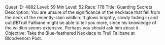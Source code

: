 Quest ID: 4882
Level: 59
Min Level: 52
Race: 178
Title: Guarding Secrets
Description: You are unsure of the significance of the necklace that fell from the neck of the recently-slain wildkin. It glows brightly, slowly fading in and out.$B$BTrull Failbane might be able to tell you more, since his knowledge of the wildkin seems extensive. Perhaps you should ask him about it.
Objective: Take the Blue-feathered Necklace to Trull Failbane at Bloodvenom Post.
